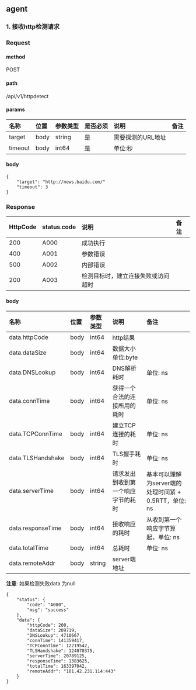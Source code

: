 ## agent

### 1. 接收http检测请求

### Request

#### method
POST

#### path
/api/v1/httpdetect

#### params

| 名称      |位置|参数类型|是否必须| 说明         |备注|
|:--------|:---|:---|:---|:-----------|:---|
| target  |body|string|是| 需要探测的URL地址 ||
| timeout  |body|int64|是| 单位:秒       ||

#### body
```
{
	"target": "http://news.baidu.com/"
	"timeout": 3
}
```

### Response
| HttpCode | status.code | 说明        |备注|
|:---------|:------------|:----------|:---|
| 200      | A000        | 成功执行      || 
| 400      | A001        | 参数错误      || 
| 500      | A002        | 内部错误      || 
| 200      | A003        | 检测目标时，建立连接失败或访问超时      || 


#### body
| 名称      |位置| 参数类型    | 说明           | 备注               |
|:--------|:---|:--------|:-------------|:-----------------|
| data.httpCode |body| int64     | http结果       |   |
| data.dataSize |body| int64     | 数据大小 单位:byte |     |
| data.DNSLookup |body| int64     | DNS解析耗时 | 单位: ns  |
| data.connTime |body| int64     | 获得一个合法的连接所用的耗时 |  单位: ns   |
| data.TCPConnTime |body| int64     | 建立TCP连接的耗时 |  单位: ns   |
| data.TLSHandshake |body| int64     | TLS握手耗时 | 单位: ns    |
| data.serverTime |body| int64     | 请求发出到收到第一个响应字节的耗时 |  基本可以理解为server端的处理时间紧 + 0.5RTT，单位: ns   |
| data.responseTime |body| int64 | 接收响应的耗时 | 从收到第一个响应字节算起，单位: ns    |
| data.totalTime |body| int64  | 总耗时 |  单位: ns   |
| data.remoteAddr |body| string | server端地址 |     |

**注意**: 如果检测失败data 为null
```
{
	"status": {
		"code": "A000",
		"msg": "success"
	},
	"data": {
		"httpCode": 200,
		"dataSize": 209719,
		"DNSLookup": 4710667,
		"connTime": 141359417,
		"TCPConnTime": 12219542,
		"TLSHandshake": 124070375,
		"serverTime": 20789125,
		"responseTime": 1383625,
		"totalTime": 163397042,
		"remoteAddr": "101.42.231.114:443"
	}
}
```
